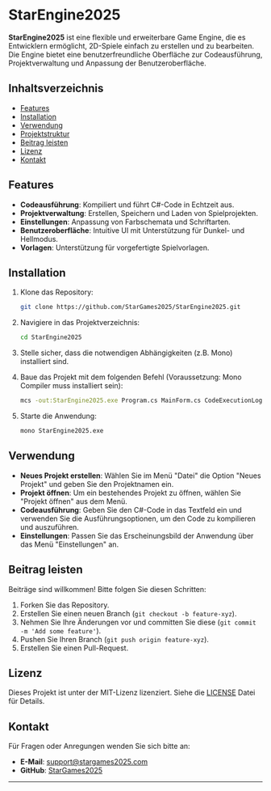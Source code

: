 # StarEngine2025

**StarEngine2025** ist eine flexible und erweiterbare Game Engine, die es Entwicklern ermöglicht, 2D-Spiele einfach zu erstellen und zu bearbeiten. Die Engine bietet eine benutzerfreundliche Oberfläche zur Codeausführung, Projektverwaltung und Anpassung der Benutzeroberfläche.

## Inhaltsverzeichnis

- [Features](#features)
- [Installation](#installation)
- [Verwendung](#verwendung)
- [Projektstruktur](#projektstruktur)
- [Beitrag leisten](#beitrag-leisten)
- [Lizenz](#lizenz)
- [Kontakt](#kontakt)

## Features

- **Codeausführung**: Kompiliert und führt C#-Code in Echtzeit aus.
- **Projektverwaltung**: Erstellen, Speichern und Laden von Spielprojekten.
- **Einstellungen**: Anpassung von Farbschemata und Schriftarten.
- **Benutzeroberfläche**: Intuitive UI mit Unterstützung für Dunkel- und Hellmodus.
- **Vorlagen**: Unterstützung für vorgefertigte Spielvorlagen.

## Installation

1. Klone das Repository:
   ```bash
   git clone https://github.com/StarGames2025/StarEngine2025.git
   ```
   
2. Navigiere in das Projektverzeichnis:
   ```bash
   cd StarEngine2025
   ```

3. Stelle sicher, dass die notwendigen Abhängigkeiten (z.B. Mono) installiert sind. 

4. Baue das Projekt mit dem folgenden Befehl (Voraussetzung: Mono Compiler muss installiert sein):
   ```bash
   mcs -out:StarEngine2025.exe Program.cs MainForm.cs CodeExecutionLogic.cs EditorLogic.cs ProjectLogic.cs ProjectTreeLogic.cs SettingsLogic.cs TemplateLogic.cs
   ```

5. Starte die Anwendung:
   ```bash
   mono StarEngine2025.exe
   ```

## Verwendung

- **Neues Projekt erstellen**: Wählen Sie im Menü "Datei" die Option "Neues Projekt" und geben Sie den Projektnamen ein.
- **Projekt öffnen**: Um ein bestehendes Projekt zu öffnen, wählen Sie "Projekt öffnen" aus dem Menü.
- **Codeausführung**: Geben Sie den C#-Code in das Textfeld ein und verwenden Sie die Ausführungsoptionen, um den Code zu kompilieren und auszuführen.
- **Einstellungen**: Passen Sie das Erscheinungsbild der Anwendung über das Menü "Einstellungen" an.

## Beitrag leisten

Beiträge sind willkommen! Bitte folgen Sie diesen Schritten:

1. Forken Sie das Repository.
2. Erstellen Sie einen neuen Branch (`git checkout -b feature-xyz`).
3. Nehmen Sie Ihre Änderungen vor und committen Sie diese (`git commit -m 'Add some feature'`).
4. Pushen Sie Ihren Branch (`git push origin feature-xyz`).
5. Erstellen Sie einen Pull-Request.

## Lizenz

Dieses Projekt ist unter der MIT-Lizenz lizenziert. Siehe die [LICENSE](LICENSE) Datei für Details.

## Kontakt

Für Fragen oder Anregungen wenden Sie sich bitte an:
- **E-Mail**: [support@stargames2025.com](mailto:support@stargames2025.com)
- **GitHub**: [StarGames2025](https://github.com/StarGames2025)

---